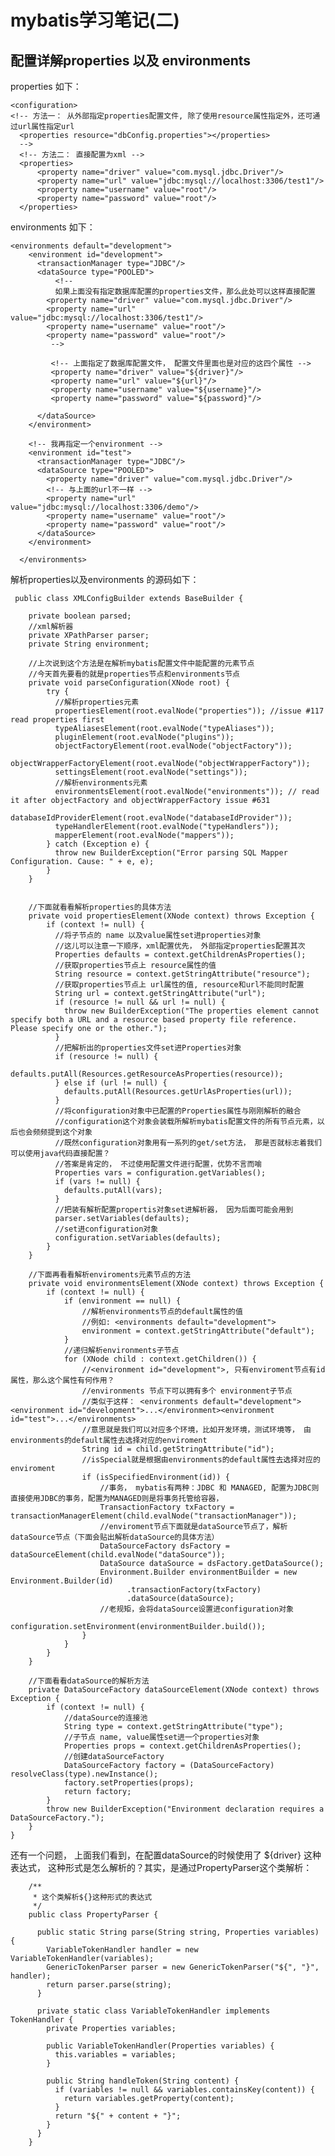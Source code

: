 # mybatis学习笔记(二)

## 配置详解properties 以及 environments

properties 如下：

    <configuration>
    <!-- 方法一： 从外部指定properties配置文件, 除了使用resource属性指定外，还可通过url属性指定url  
      <properties resource="dbConfig.properties"></properties> 
      -->
      <!-- 方法二： 直接配置为xml -->
      <properties>
          <property name="driver" value="com.mysql.jdbc.Driver"/>
          <property name="url" value="jdbc:mysql://localhost:3306/test1"/>
          <property name="username" value="root"/>
          <property name="password" value="root"/>
      </properties>
    
environments 如下：

    <environments default="development">
        <environment id="development">
          <transactionManager type="JDBC"/>
          <dataSource type="POOLED">
              <!--
              如果上面没有指定数据库配置的properties文件，那么此处可以这样直接配置 
            <property name="driver" value="com.mysql.jdbc.Driver"/>
            <property name="url" value="jdbc:mysql://localhost:3306/test1"/>
            <property name="username" value="root"/>
            <property name="password" value="root"/>
             -->

             <!-- 上面指定了数据库配置文件， 配置文件里面也是对应的这四个属性 -->
             <property name="driver" value="${driver}"/>
             <property name="url" value="${url}"/>
             <property name="username" value="${username}"/>
             <property name="password" value="${password}"/>

          </dataSource>
        </environment>

        <!-- 我再指定一个environment -->
        <environment id="test">
          <transactionManager type="JDBC"/>
          <dataSource type="POOLED">
            <property name="driver" value="com.mysql.jdbc.Driver"/>
            <!-- 与上面的url不一样 -->
            <property name="url" value="jdbc:mysql://localhost:3306/demo"/>
            <property name="username" value="root"/>
            <property name="password" value="root"/>
          </dataSource>
        </environment>

      </environments>
      
 解析properties以及environments 的源码如下：
 
     public class XMLConfigBuilder extends BaseBuilder {

        private boolean parsed;
        //xml解析器
        private XPathParser parser;
        private String environment;

        //上次说到这个方法是在解析mybatis配置文件中能配置的元素节点
        //今天首先要看的就是properties节点和environments节点
        private void parseConfiguration(XNode root) {
            try {
              //解析properties元素
              propertiesElement(root.evalNode("properties")); //issue #117 read properties first
              typeAliasesElement(root.evalNode("typeAliases"));
              pluginElement(root.evalNode("plugins"));
              objectFactoryElement(root.evalNode("objectFactory"));
              objectWrapperFactoryElement(root.evalNode("objectWrapperFactory"));
              settingsElement(root.evalNode("settings"));
              //解析environments元素
              environmentsElement(root.evalNode("environments")); // read it after objectFactory and objectWrapperFactory issue #631
              databaseIdProviderElement(root.evalNode("databaseIdProvider"));
              typeHandlerElement(root.evalNode("typeHandlers"));
              mapperElement(root.evalNode("mappers"));
            } catch (Exception e) {
              throw new BuilderException("Error parsing SQL Mapper Configuration. Cause: " + e, e);
            }
        }


        //下面就看看解析properties的具体方法
        private void propertiesElement(XNode context) throws Exception {
            if (context != null) {
              //将子节点的 name 以及value属性set进properties对象
              //这儿可以注意一下顺序，xml配置优先， 外部指定properties配置其次
              Properties defaults = context.getChildrenAsProperties();
              //获取properties节点上 resource属性的值
              String resource = context.getStringAttribute("resource");
              //获取properties节点上 url属性的值, resource和url不能同时配置
              String url = context.getStringAttribute("url");
              if (resource != null && url != null) {
                throw new BuilderException("The properties element cannot specify both a URL and a resource based property file reference.  Please specify one or the other.");
              }
              //把解析出的properties文件set进Properties对象
              if (resource != null) {
                defaults.putAll(Resources.getResourceAsProperties(resource));
              } else if (url != null) {
                defaults.putAll(Resources.getUrlAsProperties(url));
              }
              //将configuration对象中已配置的Properties属性与刚刚解析的融合
              //configuration这个对象会装载所解析mybatis配置文件的所有节点元素，以后也会频频提到这个对象
              //既然configuration对象用有一系列的get/set方法， 那是否就标志着我们可以使用java代码直接配置？ 
              //答案是肯定的， 不过使用配置文件进行配置，优势不言而喻
              Properties vars = configuration.getVariables();
              if (vars != null) {
                defaults.putAll(vars);
              }
              //把装有解析配置propertis对象set进解析器， 因为后面可能会用到
              parser.setVariables(defaults);
              //set进configuration对象
              configuration.setVariables(defaults);
            }
        }

        //下面再看看解析enviroments元素节点的方法
        private void environmentsElement(XNode context) throws Exception {
            if (context != null) {
                if (environment == null) {
                    //解析environments节点的default属性的值
                    //例如: <environments default="development">
                    environment = context.getStringAttribute("default");
                }
                //递归解析environments子节点
                for (XNode child : context.getChildren()) {
                    //<environment id="development">, 只有enviroment节点有id属性，那么这个属性有何作用？
                    //environments 节点下可以拥有多个 environment子节点
                    //类似于这样： <environments default="development"><environment id="development">...</environment><environment id="test">...</environments>
                    //意思就是我们可以对应多个环境，比如开发环境，测试环境等， 由environments的default属性去选择对应的enviroment
                    String id = child.getStringAttribute("id");
                    //isSpecial就是根据由environments的default属性去选择对应的enviroment
                    if (isSpecifiedEnvironment(id)) {
                        //事务， mybatis有两种：JDBC 和 MANAGED, 配置为JDBC则直接使用JDBC的事务，配置为MANAGED则是将事务托管给容器， 
                        TransactionFactory txFactory = transactionManagerElement(child.evalNode("transactionManager"));
                        //enviroment节点下面就是dataSource节点了，解析dataSource节点（下面会贴出解析dataSource的具体方法）
                        DataSourceFactory dsFactory = dataSourceElement(child.evalNode("dataSource"));
                        DataSource dataSource = dsFactory.getDataSource();
                        Environment.Builder environmentBuilder = new Environment.Builder(id)
                              .transactionFactory(txFactory)
                              .dataSource(dataSource);
                        //老规矩，会将dataSource设置进configuration对象
                        configuration.setEnvironment(environmentBuilder.build());
                    }
                }
            }
        }

        //下面看看dataSource的解析方法
        private DataSourceFactory dataSourceElement(XNode context) throws Exception {
            if (context != null) {
                //dataSource的连接池
                String type = context.getStringAttribute("type");
                //子节点 name, value属性set进一个properties对象
                Properties props = context.getChildrenAsProperties();
                //创建dataSourceFactory
                DataSourceFactory factory = (DataSourceFactory) resolveClass(type).newInstance();
                factory.setProperties(props);
                return factory;
            }
            throw new BuilderException("Environment declaration requires a DataSourceFactory.");
        } 
    }

还有一个问题， 上面我们看到，在配置dataSource的时候使用了 ${driver} 这种表达式， 这种形式是怎么解析的？其实，是通过PropertyParser这个类解析：

        /**
         * 这个类解析${}这种形式的表达式
         */
        public class PropertyParser {

          public static String parse(String string, Properties variables) {
            VariableTokenHandler handler = new VariableTokenHandler(variables);
            GenericTokenParser parser = new GenericTokenParser("${", "}", handler);
            return parser.parse(string);
          }

          private static class VariableTokenHandler implements TokenHandler {
            private Properties variables;

            public VariableTokenHandler(Properties variables) {
              this.variables = variables;
            }

            public String handleToken(String content) {
              if (variables != null && variables.containsKey(content)) {
                return variables.getProperty(content);
              }
              return "${" + content + "}";
            }
          }
        }
